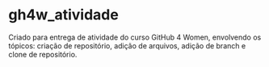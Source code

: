 # gh4w_atividade
Criado para entrega de atividade do curso GitHub 4 Women, envolvendo os tópicos: criação de repositório, adição de arquivos, adição de branch e clone de repositório.

